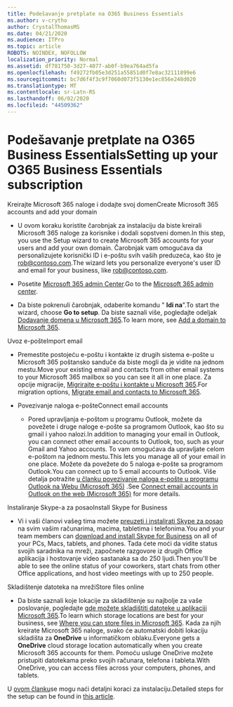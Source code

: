 ```yaml
---
title: Podešavanje pretplate na O365 Business Essentials
ms.author: v-crytho
author: CrystalThomasMS
ms.date: 04/21/2020
ms.audience: ITPro
ms.topic: article
ROBOTS: NOINDEX, NOFOLLOW
localization_priority: Normal
ms.assetid: df781750-3d27-4077-ab0f-b9ea764ad5fa
ms.openlocfilehash: f49272fb05e3d251a55851d0f7e8ac32111899e6
ms.sourcegitcommit: bc7d6f4f3c9f7060d073f5130e1ec856e248d020
ms.translationtype: MT
ms.contentlocale: sr-Latn-RS
ms.lasthandoff: 06/02/2020
ms.locfileid: "44509362"
---
```

# <a name="setting-up-your-o365-business-essentials-subscription"></a><span data-ttu-id="41c15-102">Podešavanje pretplate na O365 Business Essentials</span><span class="sxs-lookup"><span data-stu-id="41c15-102">Setting up your O365 Business Essentials subscription</span></span>

<span data-ttu-id="41c15-103">Kreirajte Microsoft 365 naloge i dodajte svoj domen</span><span class="sxs-lookup"><span data-stu-id="41c15-103">Create Microsoft 365 accounts and add your domain</span></span>
  
- <span data-ttu-id="41c15-104">U ovom koraku koristite čarobnjak za instalaciju da biste kreirali Microsoft 365 naloge za korisnike i dodali sopstveni domen.</span><span class="sxs-lookup"><span data-stu-id="41c15-104">In this step, you use the Setup wizard to create Microsoft 365 accounts for your users and add your own domain.</span></span> <span data-ttu-id="41c15-105">Čarobnjak vam omogućava da personalizujete korisnički ID i e-poštu svih vaših preduzeća, kao što je [rob@contoso.com](mailto:rob@contoso.com).</span><span class="sxs-lookup"><span data-stu-id="41c15-105">The wizard lets you personalize everyone's user ID and email for your business, like [rob@contoso.com](mailto:rob@contoso.com).</span></span>
    
- <span data-ttu-id="41c15-106">Posetite [Microsoft 365 admin Center](https://login.partner.microsoftonline.cn/).</span><span class="sxs-lookup"><span data-stu-id="41c15-106">Go to the [Microsoft 365 admin center](https://login.partner.microsoftonline.cn/).</span></span>
    
- <span data-ttu-id="41c15-107">Da biste pokrenuli čarobnjak, odaberite komandu " **Idi na**".</span><span class="sxs-lookup"><span data-stu-id="41c15-107">To start the wizard, choose **Go to setup**.</span></span> <span data-ttu-id="41c15-108">Da biste saznali više, pogledajte odeljak [Dodavanje domena u Microsoft 365](https://docs.microsoft.com/microsoft-365/admin/setup/add-domain).</span><span class="sxs-lookup"><span data-stu-id="41c15-108">To learn more, see [Add a domain to Microsoft 365](https://docs.microsoft.com/microsoft-365/admin/setup/add-domain).</span></span>
    
<span data-ttu-id="41c15-109">Uvoz e-pošte</span><span class="sxs-lookup"><span data-stu-id="41c15-109">Import email</span></span>
  
- <span data-ttu-id="41c15-110">Premestite postojeću e-poštu i kontakte iz drugih sistema e-pošte u Microsoft 365 poštansko sanduče da biste mogli da je vidite na jednom mestu.</span><span class="sxs-lookup"><span data-stu-id="41c15-110">Move your existing email and contacts from other email systems to your Microsoft 365 mailbox so you can see it all in one place.</span></span> <span data-ttu-id="41c15-111">Za opcije migracije, [Migrirajte e-poštu i kontakte u Microsoft 365](https://docs.microsoft.com/microsoft-365/admin/setup/migrate-email-and-contacts-admin).</span><span class="sxs-lookup"><span data-stu-id="41c15-111">For migration options, [Migrate email and contacts to Microsoft 365](https://docs.microsoft.com/microsoft-365/admin/setup/migrate-email-and-contacts-admin).</span></span>
    
- <span data-ttu-id="41c15-112">Povezivanje naloga e-pošte</span><span class="sxs-lookup"><span data-stu-id="41c15-112">Connect email accounts</span></span>
    
  - <span data-ttu-id="41c15-113">Pored upravljanja e-poštom u programu Outlook, možete da povežete i druge naloge e-pošte sa programom Outlook, kao što su gmail i yahoo nalozi.</span><span class="sxs-lookup"><span data-stu-id="41c15-113">In addition to managing your email in Outlook, you can connect other email accounts to Outlook, too, such as your Gmail and Yahoo accounts.</span></span> <span data-ttu-id="41c15-114">To vam omogućava da upravljate celom e-poštom na jednom mestu.</span><span class="sxs-lookup"><span data-stu-id="41c15-114">This lets you manage all of your email in one place.</span></span> <span data-ttu-id="41c15-115">Možete da povežete do 5 naloga e-pošte sa programom Outlook.</span><span class="sxs-lookup"><span data-stu-id="41c15-115">You can connect up to 5 email accounts to Outlook.</span></span> <span data-ttu-id="41c15-116">Više detalja potražite [u članku povezivanje naloga e-pošte u programu Outlook na Webu (Microsoft 365)](https://support.office.com/Article/Connect-email-accounts-in-Outlook-on-the-web-Office-365-d7012ff0-924f-4f78-8aca-c3912d886c4d) .</span><span class="sxs-lookup"><span data-stu-id="41c15-116">See [Connect email accounts in Outlook on the web (Microsoft 365)](https://support.office.com/Article/Connect-email-accounts-in-Outlook-on-the-web-Office-365-d7012ff0-924f-4f78-8aca-c3912d886c4d) for more details.</span></span> 
    
<span data-ttu-id="41c15-117">Instaliranje Skype-a za posao</span><span class="sxs-lookup"><span data-stu-id="41c15-117">Install Skype for Business</span></span>
  
- <span data-ttu-id="41c15-118">Vi i vaši članovi vašeg tima možete [preuzeti i instalirati Skype za posao](https://support.office.com/Article/download-and-install-Skype-for-Business-8a0d4da8-9d58-44f9-9759-5c8f340cb3fb) na svim vašim računarima, macima, tabletima i telefonima.</span><span class="sxs-lookup"><span data-stu-id="41c15-118">You and your team members can [download and install Skype for Business](https://support.office.com/Article/download-and-install-Skype-for-Business-8a0d4da8-9d58-44f9-9759-5c8f340cb3fb) on all of your PCs, Macs, tablets, and phones.</span></span> <span data-ttu-id="41c15-119">Tada ćete moći da vidite status svojih saradnika na mreži, započnete razgovore iz drugih Office aplikacija i hostovanje video sastanaka sa do 250 ljudi.</span><span class="sxs-lookup"><span data-stu-id="41c15-119">Then you'll be able to see the online status of your coworkers, start chats from other Office applications, and host video meetings with up to 250 people.</span></span> 
    
<span data-ttu-id="41c15-120">Skladištenje datoteka na mreži</span><span class="sxs-lookup"><span data-stu-id="41c15-120">Store files online</span></span>
  
- <span data-ttu-id="41c15-121">Da biste saznali koje lokacije za skladištenje su najbolje za vaše poslovanje, pogledajte [gde možete skladištiti datoteke u aplikaciji Microsoft 365](https://support.office.com/article/c7c20284-bc94-47f4-9728-d28e9daf0790.aspx).</span><span class="sxs-lookup"><span data-stu-id="41c15-121">To learn which storage locations are best for your business, see [Where you can store files in Microsoft 365](https://support.office.com/article/c7c20284-bc94-47f4-9728-d28e9daf0790.aspx).</span></span> <span data-ttu-id="41c15-122">Kada za njih kreirate Microsoft 365 naloge, svako će automatski dobiti lokaciju skladišta za **OneDrive** u informatičkom oblaku.</span><span class="sxs-lookup"><span data-stu-id="41c15-122">Everyone gets a **OneDrive** cloud storage location automatically when you create Microsoft 365 accounts for them.</span></span> <span data-ttu-id="41c15-123">Pomoću usluge OneDrive možete pristupiti datotekama preko svojih računara, telefona i tableta.</span><span class="sxs-lookup"><span data-stu-id="41c15-123">With OneDrive, you can access files across your computers, phones, and tablets.</span></span> 
    
<span data-ttu-id="41c15-124">U [ovom članku](https://docs.microsoft.com/microsoft-365/admin/setup/setup)se mogu naći detaljni koraci za instalaciju.</span><span class="sxs-lookup"><span data-stu-id="41c15-124">Detailed steps for the setup can be found in [this article](https://docs.microsoft.com/microsoft-365/admin/setup/setup).</span></span>
  

